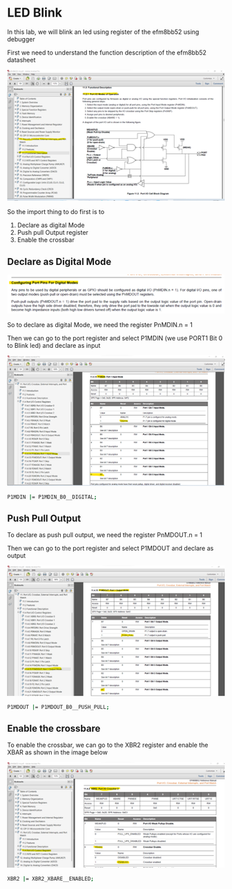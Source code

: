 # LED Blink


In this lab, we will blink an led using register of the efm8bb52 using debugger

First we need to understand the function description of the efm8bb52 datasheet


![efm8bb52](https://github.com/Theara-Seng/efm8bb52/blob/main/lab1_led/lab1_image/function_description.png)


So the import thing to do first is to 

1. Declare as digital Mode
2. Push pull Output register
3. Enable the crossbar


## Declare as Digital Mode


![efm8bb52](https://github.com/Theara-Seng/efm8bb52/blob/main/lab1_led/lab1_image/digital_output.png)

So to declare as digital Mode, we need the register PnMDIN.n = 1 

Then we can go to the port register and select P1MDIN (we use PORT1 Bit 0 to Blink led) and declare as input 

![efm8bb52](https://github.com/Theara-Seng/efm8bb52/blob/main/lab1_led/lab1_image/digital.png)

```sh 
P1MDIN |= P1MDIN_B0__DIGITAL;
```

## Push Pull Output

To declare as push pull output, we need the register PnMDOUT.n = 1

Then we can go to the port register and select P1MDOUT and declare as output

![efm8bb52](https://github.com/Theara-Seng/efm8bb52/blob/main/lab1_led/lab1_image/push_pull.png)

```sh
P1MDOUT |= P1MDOUT_B0__PUSH_PULL;
```

## Enable the crossbare

To enable the crossbar, we can go to the XBR2 register and enable the XBAR as shown in the image below


![efm8bb52](https://github.com/Theara-Seng/efm8bb52/blob/main/lab1_led/lab1_image/xbar.png)

```sh
XBR2 |= XBR2_XBARE__ENABLED;
```


